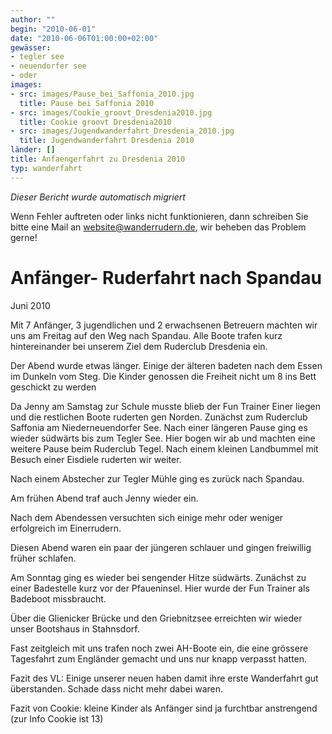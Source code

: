 ```yaml
---
author: ""
begin: "2010-06-01"
date: "2010-06-06T01:00:00+02:00"
gewässer:
- tegler see
- neuendorfer see
- oder
images:
- src: images/Pause_bei_Saffonia_2010.jpg
  title: Pause bei Saffonia 2010
- src: images/Cookie_groovt_Dresdenia2010.jpg
  title: Cookie groovt Dresdenia2010
- src: images/Jugendwanderfahrt_Dresdenia_2010.jpg
  title: Jugendwanderfahrt Dresdenia 2010
länder: []
title: Anfaengerfahrt zu Dresdenia 2010
typ: wanderfahrt
---
```



*Dieser Bericht wurde automatisch migriert*

Wenn Fehler auftreten oder links nicht funktionieren, dann schreiben Sie bitte eine Mail an website@wanderrudern.de, wir beheben das Problem gerne!



# Anfänger- Ruderfahrt nach Spandau


Juni 2010

Mit 7 Anfänger, 3 jugendlichen und 2 erwachsenen Betreuern machten wir uns am Freitag auf den Weg nach Spandau. Alle Boote trafen kurz hintereinander bei unserem Ziel dem Ruderclub Dresdenia ein.

Der Abend wurde etwas länger. Einige der älteren badeten nach dem Essen im Dunkeln vom Steg. Die Kinder genossen die Freiheit nicht um 8 ins Bett geschickt zu werden

Da Jenny am Samstag zur Schule musste blieb der Fun Trainer Einer liegen und die restlichen Boote ruderten gen Norden. Zunächst zum Ruderclub Saffonia am Niederneuendorfer See. Nach einer längeren Pause ging es wieder südwärts bis zum Tegler See. Hier bogen wir ab und machten eine weitere Pause beim Ruderclub Tegel. Nach einem kleinen Landbummel mit Besuch einer Eisdiele ruderten wir weiter.

Nach einem Abstecher zur Tegler Mühle ging es zurück nach Spandau.

Am frühen Abend traf auch Jenny wieder ein.

Nach dem Abendessen versuchten sich einige mehr oder weniger erfolgreich im Einerrudern.

Diesen Abend waren ein paar der jüngeren schlauer und gingen freiwillig früher schlafen.

Am Sonntag ging es wieder bei sengender Hitze südwärts. Zunächst zu einer Badestelle kurz vor der Pfaueninsel. Hier wurde der Fun Trainer als Badeboot missbraucht.

Über die Glienicker Brücke und den Griebnitzsee erreichten wir wieder unser Bootshaus in Stahnsdorf.

Fast zeitgleich mit uns trafen noch zwei AH-Boote ein, die eine grössere Tagesfahrt zum Engländer gemacht und uns nur knapp verpasst hatten.

Fazit des VL: Einige unserer neuen haben damit ihre erste Wanderfahrt gut überstanden. Schade dass nicht mehr dabei waren.

Fazit von Cookie: kleine Kinder als Anfänger sind ja furchtbar anstrengend (zur Info Cookie ist 13)
